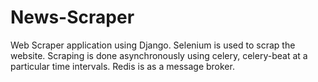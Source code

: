 # News-Scraper
Web Scraper application using Django. Selenium is used to scrap the website. Scraping is done asynchronously using celery, celery-beat at a particular time intervals. Redis is as a message broker.
